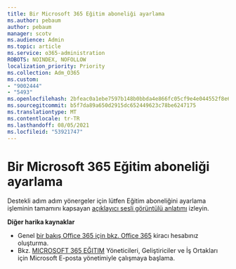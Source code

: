 ```yaml
---
title: Bir Microsoft 365 Eğitim aboneliği ayarlama
ms.author: pebaum
author: pebaum
manager: scotv
ms.audience: Admin
ms.topic: article
ms.service: o365-administration
ROBOTS: NOINDEX, NOFOLLOW
localization_priority: Priority
ms.collection: Adm_O365
ms.custom:
- "9002444"
- "5493"
ms.openlocfilehash: 2bfeac0a1ebe7597b148b0bbda4e866fc05cf9e4e044552f8e6fa0f4227df736
ms.sourcegitcommit: b5f7da89a650d2915dc652449623c78be6247175
ms.translationtype: MT
ms.contentlocale: tr-TR
ms.lasthandoff: 08/05/2021
ms.locfileid: "53921747"
---
```

# <a name="set-up-a-microsoft-365-education-subscription"></a>Bir Microsoft 365 Eğitim aboneliği ayarlama

Destekli adım adım yönergeler için lütfen Eğitim aboneliğini ayarlama işleminin tamamını kapsayan [açıklayıcı sesli görüntülü anlatımı](https://aka.ms/M365EduSetup) izleyin. 

**Diğer harika kaynaklar**

- Genel [bir bakış Office 365 için bkz. Office 365](https://docs.microsoft.com/microsoft-365/education/deploy/create-your-office-365-tenant) kiracı hesabınız oluşturma.
- Bkz. [MICROSOFT 365 EĞITIM](https://docs.microsoft.com/education/) Yöneticileri, Geliştiriciler ve İş Ortakları için Microsoft E-posta yönetimiyle çalışmaya başlama.